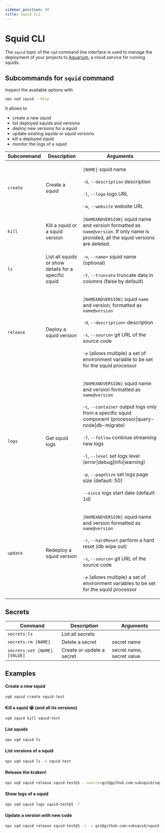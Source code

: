 ```yaml
---
sidebar_position: 20
title: Squid CLI
---
```


# Squid CLI

The `squid` topic of the `sqd` command line interface is used to manage the deployment of your projects to [Aquarium](https://app.subsquid.io), a cloud service for running squids. 


## Subcommands for `squid` command

Inspect the available options with

```bash
npx sqd squid --help
```

It allows to

* create a new squid
* list deployed squids and versions
* deploy new versions for a squid
* update existing squids or squid versions
* kill a deployed squid
* monitor the logs of a squid

| Subcommand | Description                     | Arguments                                                                                                                                                                                                                                                                                                         |
| ---------- | ------------------------------- |-------------------------------------------------------------------------------------------------------------------------------------------------------------------------------------------------------------------------------------------------------------------------------------------------------------------|
| `create`   | Create a squid                  | <p><code>[NAME]</code> squid name<br/><br/><code>-d</code>, <code>--description</code> description<br/><br/><code>-l</code>, <code>--logo</code> logo URL <br/><br/><code>-w</code>, <code>--website</code> website URL</p>
| `kill`     | Kill a squid or a squid version | `[NAMEANDVERSION]` squid name and version formatted as `name@version`. If only name is provided, all the squid versions are deleted.                                                                                                                                                                                                                                                                 |
| `ls`       | List all squids or show details for a specific squid         | <p><code>-n</code>, <code>--name=</code> squid name (optional)<br/><br/><code>-t</code>, <code>--truncate</code> truncate data in columns (false by default)</p>                                                                                                                                                             |
| `release`  | Deploy a squid version                | <p><code>[NAMEANDVERSION]</code> squid <code>name</code> and version, formatted as <code>name@version</code><br/><code></code><br/><code>-d</code>, <code>--description=</code> description<br/> <br/><code>-s</code>, <code>--source=</code> git URL of the source code<br/> <br/><code>-e</code> (allows multiple) a set of environment variable to be set for the squid processor</p>|
| `logs`     | Get squid logs      | <p><code>[NAMEANDVERSION]</code> squid name and version formatted as <code>name@version</code><br/><br/><code>-c</code>, <code>--container</code> output logs only from a specific squid component (processor\|query-node\|db-migrate)<br/><br/><code>-f</code>, <code>--follow</code> continue streaming new logs<br/><br/><code>-l</code>, <code>--level</code> set logs level (error\|debug\|info\|warning)<br/><br/><code>-p</code>, <code>--pageSize</code> set logs page size (default: 50)<br/><br/><code>--since</code> logs start date (default: 1d)</p> |
| `update`   | Redeploy a squid version          | <p><code>[NAMEANDVERSION]</code> squid name and version formatted as <code>name@version</code><br/><br/><code>-r</code>, <code>--hardReset</code> perform a hard reset (db wipe out) <br/><br/><code>-s</code>, <code>--source=</code> git URL of the source code<br/><br/><code>-e</code> (allows multiple) a set of environment variables to be set for the squid processor</p>                                                            |


## Secrets

| Command                     | Description                  | Arguments                   |
|-----------------------------|------------------------------|-----------------------------|
|`secrets:ls`                 | List all secrets             |                             |
|`secrets:rm [NAME]`          | Delete a secret              | secret name                 |
|`secrets:set [NAME] [VALUE]` | Create or update a secret    | secret name, secret value   |


## Examples

#### Create a new squid

```bash
sqd squid create squid-test
```

#### Kill a squid :sob: (and all its versions)

```bash
sqd squid kill squid-test
```

#### List squids 

```bash
npx sqd squid ls
```

#### List versions of a squid

```bash
npx sqd squid ls -n squid-test
```

#### Release the kraken!

```bash
npx sqd squid release squid-test@1 --source=git@github.com:subsquid/squid-template.git
```

#### Show logs of a squid

```bash
npx sqd squid logs squid-test@1 -f
```

#### Update a version with new code

```bash
npx sqd squid release squid-test@1 -r -s git@github.com:subsquid/squid-template.git
```
